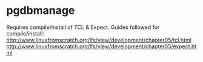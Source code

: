 # pgdbmanage

Requires compile/install of TCL & Expect.  Guides followed for compile/install:
http://www.linuxfromscratch.org/lfs/view/development/chapter05/tcl.html
http://www.linuxfromscratch.org/lfs/view/development/chapter05/expect.html

